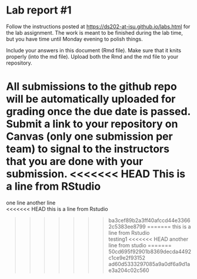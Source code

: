 
<!-- README.md is generated from README.Rmd. Please edit the README.Rmd file -->

# Lab report \#1

Follow the instructions posted at
<https://ds202-at-isu.github.io/labs.html> for the lab assignment. The
work is meant to be finished during the lab time, but you have time
until Monday evening to polish things.

Include your answers in this document (Rmd file). Make sure that it
knits properly (into the md file). Upload both the Rmd and the md file
to your repository.

All submissions to the github repo will be automatically uploaded for
grading once the due date is passed. Submit a link to your repository on
Canvas (only one submission per team) to signal to the instructors that
you are done with your submission.
<<<<<<< HEAD
This is a line from RStudio
=======

one line another line  
<<<<<<< HEAD
this is a line from Rstudio
>>>>>>> ba3cef89b2a3ff40afccd44e33662c5383ee8799
=======
this is a line from Rstudio  
testing1
<<<<<<< HEAD
another line from studio
=======
>>>>>>> 50cd695f92901b8369decda4492c1ce9e2f93152
>>>>>>> ad60d5333297085a9a0df6a9d1ae3a204c02c560
